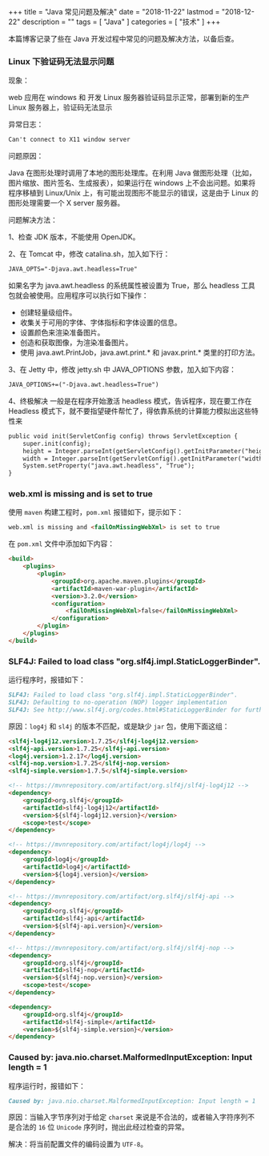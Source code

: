+++
title = "Java 常见问题及解决"
date = "2018-11-22"
lastmod = "2018-12-22"
description = ""
tags = [
    "Java"
]
categories = [
    "技术"
]
+++

本篇博客记录了些在 Java 开发过程中常见的问题及解决方法，以备后查。

<!--more-->

### Linux 下验证码无法显示问题
现象： 

web 应用在 windows 和 开发 Linux 服务器验证码显示正常，部署到新的生产 Linux 服务器上，验证码无法显示

异常日志：
```markdown
Can't connect to X11 window server
```

问题原因：

Java 在图形处理时调用了本地的图形处理库。在利用 Java 做图形处理（比如，图片缩放、图片签名、生成报表），如果运行在 windows 上不会出问题。如果将程序移植到 Linux/Unix 上，有可能出现图形不能显示的错误，这是由于 Linux 的图形处理需要一个 X server 服务器。

问题解决方法：

1、检查 JDK 版本，不能使用 OpenJDK。

2、在 Tomcat 中，修改 catalina.sh，加入如下行：
```markdown
JAVA_OPTS="-Djava.awt.headless=True"
```
如果名字为 java.awt.headless 的系统属性被设置为 True，那么 headless 工具包就会被使用。应用程序可以执行如下操作：

* 创建轻量级组件。
* 收集关于可用的字体、字体指标和字体设置的信息。
* 设置颜色来渲染准备图片。
* 创造和获取图像，为渲染准备图片。
* 使用 java.awt.PrintJob，java.awt.print.* 和 javax.print.* 类里的打印方法。

3、在 Jetty 中，修改 jetty.sh 中 JAVA_OPTIONS 参数，加入如下内容：
```markdown
JAVA_OPTIONS+=("-Djava.awt.headless=True")
```

4、终极解决
一般是在程序开始激活 headless 模式，告诉程序，现在要工作在 Headless 模式下，就不要指望硬件帮忙了，得依靠系统的计算能力模拟出这些特性来
```markdown
public void init(ServletConfig config) throws ServletException {
    super.init(config);
    height = Integer.parseInt(getServletConfig().getInitParameter("height"));
    width = Integer.parseInt(getServletConfig().getInitParameter("width"));
    System.setProperty("java.awt.headless", "True");
}
```

### web.xml is missing and <failOnMissingWebXml> is set to true
使用 `maven` 构建工程时，`pom.xml` 报错如下，提示如下：
```markdown
web.xml is missing and <failOnMissingWebXml> is set to true
```
在 `pom.xml` 文件中添加如下内容：
```markdown
<build>
    <plugins>
        <plugin>
            <groupId>org.apache.maven.plugins</groupId>
            <artifactId>maven-war-plugin</artifactId>
            <version>3.2.0</version>
            <configuration>
                <failOnMissingWebXml>false</failOnMissingWebXml>
            </configuration>
        </plugin>
    </plugins>
</build>
```

### SLF4J: Failed to load class "org.slf4j.impl.StaticLoggerBinder".
运行程序时，报错如下：
```markdown
SLF4J: Failed to load class "org.slf4j.impl.StaticLoggerBinder".
SLF4J: Defaulting to no-operation (NOP) logger implementation
SLF4J: See http://www.slf4j.org/codes.html#StaticLoggerBinder for further details.
```
原因：`log4j` 和 `sl4j` 的版本不匹配，或是缺少 `jar` 包，使用下面这组：
```markdown
<slf4j-log4j12.version>1.7.25</slf4j-log4j12.version>
<slf4j-api.version>1.7.25</slf4j-api.version>
<log4j.version>1.2.17</log4j.version>
<slf4j-nop.version>1.7.25</slf4j-nop.version>
<slf4j-simple.version>1.7.5</slf4j-simple.version>

<!-- https://mvnrepository.com/artifact/org.slf4j/slf4j-log4j12 -->
<dependency>
    <groupId>org.slf4j</groupId>
    <artifactId>slf4j-log4j12</artifactId>
    <version>${slf4j-log4j12.version}</version>
    <scope>test</scope>
</dependency>

<!-- https://mvnrepository.com/artifact/log4j/log4j -->
<dependency>
    <groupId>log4j</groupId>
    <artifactId>log4j</artifactId>
    <version>${log4j.version}</version>
</dependency>

<!-- https://mvnrepository.com/artifact/org.slf4j/slf4j-api -->
<dependency>
    <groupId>org.slf4j</groupId>
    <artifactId>slf4j-api</artifactId>
    <version>${slf4j-api.version}</version>
</dependency>

<!-- https://mvnrepository.com/artifact/org.slf4j/slf4j-nop -->
<dependency>
    <groupId>org.slf4j</groupId>
    <artifactId>slf4j-nop</artifactId>
    <version>${slf4j-nop.version}</version>
    <scope>test</scope>
</dependency>

<dependency>
    <groupId>org.slf4j</groupId>
    <artifactId>slf4j-simple</artifactId>
    <version>${slf4j-simple.version}</version>
</dependency>
```

### Caused by: java.nio.charset.MalformedInputException: Input length = 1

程序运行时，报错如下：
```markdown
Caused by: java.nio.charset.MalformedInputException: Input length = 1
```
原因：当输入字节序列对于给定 `charset` 来说是不合法的，或者输入字符序列不是合法的 `16` 位 `Unicode` 序列时，抛出此经过检查的异常。

解决：将当前配置文件的编码设置为 `UTF-8`。
